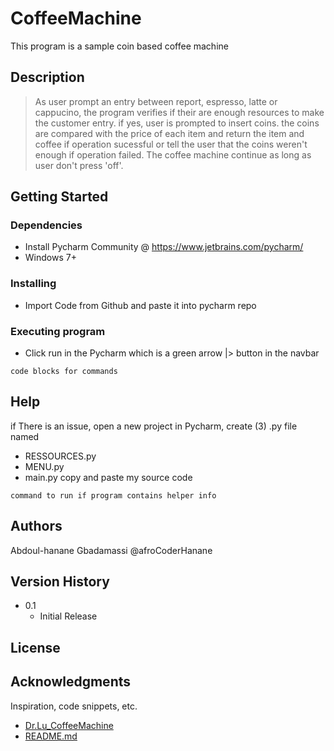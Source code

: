 # CoffeeMachine

This program is a sample coin based coffee machine

## Description

> As user prompt an entry between report, espresso, latte or cappucino, the program verifies if their are enough resources to make 
the customer entry. if yes, user is prompted to insert coins. the coins are compared with the price of each item and return the
item and coffee if operation sucessful or tell the user that the coins weren't enough if operation failed. The coffee machine continue as 
long as user don't press 'off'.

## Getting Started

### Dependencies

* Install Pycharm Community  @ https://www.jetbrains.com/pycharm/
* Windows 7+

### Installing

* Import Code from Github and paste it into pycharm repo

### Executing program

* Click run in the Pycharm which is a green arrow |> button in the navbar
```
code blocks for commands
```

## Help

if There is an issue, open a new project in Pycharm, create (3) .py file named
- RESSOURCES.py
- MENU.py
- main.py 
copy  and paste my source code 
```
command to run if program contains helper info
```

## Authors

Abdoul-hanane Gbadamassi @afroCoderHanane



## Version History

* 0.1
    * Initial Release

## License


## Acknowledgments

Inspiration, code snippets, etc.
* [Dr.Lu_CoffeeMachine](https://github.com/matiassingers/awesome-readme)
* [README.md](https://gist.githubusercontent.com/DomPizzie/7a5ff55ffa9081f2de27c315f5018afc/raw/d59043abbb123089ad6602aba571121b71d91d7f/README-Template.md)
